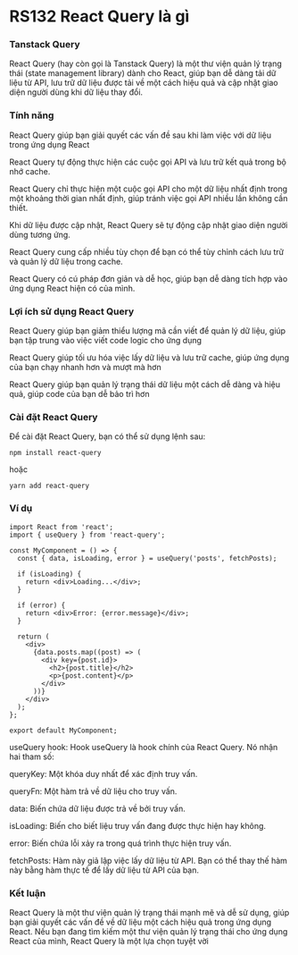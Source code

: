# RS132 React Query là gì

### Tanstack Query

React Query (hay còn gọi là Tanstack Query) là một thư viện quản lý trạng thái (state management library) dành cho React, giúp bạn dễ dàng tải dữ liệu từ API, lưu trữ dữ liệu được tải về một cách hiệu quả và cập nhật giao diện người dùng khi dữ liệu thay đổi.

### Tính năng

React Query giúp bạn giải quyết các vấn đề sau khi làm việc với dữ liệu trong ứng dụng React

React Query tự động thực hiện các cuộc gọi API và lưu trữ kết quả trong bộ nhớ cache.

React Query chỉ thực hiện một cuộc gọi API cho một dữ liệu nhất định trong một khoảng thời gian nhất định, giúp tránh việc gọi API nhiều lần không cần thiết.

Khi dữ liệu được cập nhật, React Query sẽ tự động cập nhật giao diện người dùng tương ứng.

React Query cung cấp nhiều tùy chọn để bạn có thể tùy chỉnh cách lưu trữ và quản lý dữ liệu trong cache.

React Query có cú pháp đơn giản và dễ học, giúp bạn dễ dàng tích hợp vào ứng dụng React hiện có của mình.

### Lợi ích sử dụng React Query

React Query giúp bạn giảm thiểu lượng mã cần viết để quản lý dữ liệu, giúp bạn tập trung vào việc viết code logic cho ứng dụng

React Query giúp tối ưu hóa việc lấy dữ liệu và lưu trữ cache, giúp ứng dụng của bạn chạy nhanh hơn và mượt mà hơn

React Query giúp bạn quản lý trạng thái dữ liệu một cách dễ dàng và hiệu quả, giúp code của bạn dễ bảo trì hơn

### Cài đặt React Query

Để cài đặt React Query, bạn có thể sử dụng lệnh sau:

```
npm install react-query
```
hoặc

```
yarn add react-query
```

### Ví dụ

```
import React from 'react';
import { useQuery } from 'react-query';

const MyComponent = () => {
  const { data, isLoading, error } = useQuery('posts', fetchPosts);

  if (isLoading) {
    return <div>Loading...</div>;
  }

  if (error) {
    return <div>Error: {error.message}</div>;
  }

  return (
    <div>
      {data.posts.map((post) => (
        <div key={post.id}>
          <h2>{post.title}</h2>
          <p>{post.content}</p>
        </div>
      ))}
    </div>
  );
};

export default MyComponent;
```

useQuery hook: Hook useQuery là hook chính của React Query. Nó nhận hai tham số:

queryKey: Một khóa duy nhất để xác định truy vấn.

queryFn: Một hàm trả về dữ liệu cho truy vấn.

data: Biến chứa dữ liệu được trả về bởi truy vấn.

isLoading: Biến cho biết liệu truy vấn đang được thực hiện hay không.

error: Biến chứa lỗi xảy ra trong quá trình thực hiện truy vấn.

fetchPosts: Hàm này giả lập việc lấy dữ liệu từ API. Bạn có thể thay thế hàm này bằng hàm thực tế để lấy dữ liệu từ API của bạn.

### Kết luận

React Query là một thư viện quản lý trạng thái mạnh mẽ và dễ sử dụng, giúp bạn giải quyết các vấn đề về dữ liệu một cách hiệu quả trong ứng dụng React. Nếu bạn đang tìm kiếm một thư viện quản lý trạng thái cho ứng dụng React của mình, React Query là một lựa chọn tuyệt vời


<!-- *Bài tiếp theo [RS132 reactQuery](/lesson/session/session_131_reactQuery.md)* -->